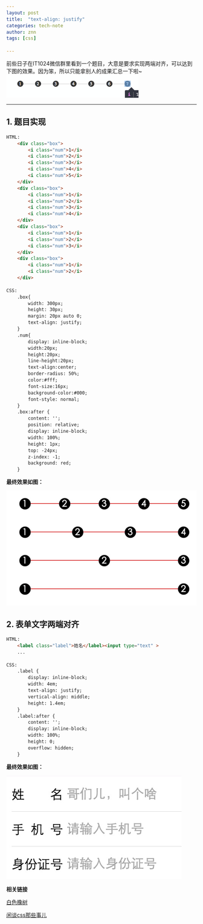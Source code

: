 ```yaml
---
layout: post
title:  "text-align: justify"
categories: tech-note
author: znn
tags: [css]

---
```


前些日子在IT1024微信群里看到一个题目，大意是要求实现两端对齐，可以达到下图的效果。因为笨，所以只能拿别人的成果汇总一下啦~
![盗图~](/img/2016-05-17-justify/0.gif)

---

## 1. 题目实现

```html
HTML:
    <div class="box">
        <i class="num">1</i>
        <i class="num">2</i>
        <i class="num">3</i>
        <i class="num">4</i>
        <i class="num">5</i>
    </div>
    <div class="box">
        <i class="num">1</i>
        <i class="num">2</i>
        <i class="num">3</i>
        <i class="num">4</i>
    </div>
    <div class="box">
        <i class="num">1</i>
        <i class="num">2</i>
        <i class="num">3</i>
    </div>
    <div class="box">
        <i class="num">1</i>
        <i class="num">2</i>
    </div>

CSS:
    .box{
        width: 300px;
        height: 30px;
        margin: 20px auto 0;
        text-align: justify;
    }
    .num{
        display: inline-block;
        width:20px;
        height:20px;
        line-height:20px;
        text-align:center;
        border-radius: 50%;
        color:#fff;
        font-size:16px;
        background-color:#000;
        font-style: normal;
    }
    .box:after {
        content: '';
        position: relative;
        display: inline-block;
        width: 100%;
        height: 1px;
        top: -24px;
        z-index: -1;
        background: red;
    }
```

**最终效果如图：**

![效果](/img/2016-05-17-justify/result.png)

## 2. 表单文字两端对齐

```html
HTML:
    <label class="label">姓名</label><input type="text" >
    ...

CSS:
    .label {
        display: inline-block;
        width: 4em;
        text-align: justify;
        vertical-align: middle;
        height: 1.4em;
    }
    .label:after {
        content: '';
        display: inline-block;
        width: 100%;
        height: 0;
        overflow: hidden;
    }
```

**最终效果如图：**

![文字两端对齐](/img/2016-05-17-justify/text-justify.png)

**相关链接**

[白色橡树](http://www.cnblogs.com/PeunZhang/p/3289493.html)

[闲谈css那些事儿](https://mp.weixin.qq.com/s?__biz=MzI1MTA2MDcyOQ==&mid=2649567067&idx=1&sn=8c9602c305026c55f412fe3d398cbf58&scene=1&srcid=0517bLlVIoPAwAkZCFi1BR1A&key=f5c31ae61525f82e8f8b4b4037818cd1fbcfad3db884b839f9db2911f35ba6474789c618cf2568f3511b4ff2738f83a8&ascene=0&uin=NTU4ODc2MTM1&devicetype=iMac+MacBookPro12%2C1+OSX+OSX+10.10.5+build(14F27)&version=11020113&pass_ticket=on%2Bb6n1MZWqiq1BulIBHH%2BRfTMAKgMmGKVBVxGC2uUJ5MuYAIPxHLdBuevdSjgmZ)